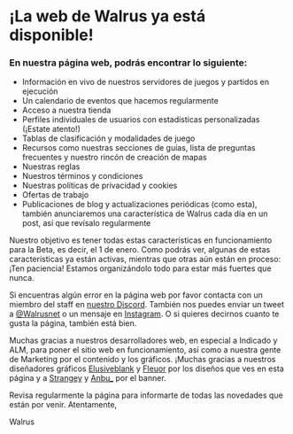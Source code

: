 # **¡La web de Walrus ya está disponible!**

### En nuestra página web, podrás encontrar lo siguiente:

- Información en vivo de nuestros servidores de juegos y partidos en ejecución
- Un calendario de eventos que hacemos regularmente
- Acceso a nuestra tienda
- Perfiles individuales de usuarios con estadísticas personalizadas (¡Estate atento!)
- Tablas de clasificación y modalidades de juego
- Recursos como nuestras secciones de guías, lista de preguntas frecuentes y nuestro rincón de creación de mapas
- Nuestras reglas
- Nuestros términos y condiciones
- Nuestras políticas de privacidad y cookies
- Ofertas de trabajo
- Publicaciones de blog y actualizaciones periódicas (como esta), también anunciaremos una característica de Walrus cada día en un post, así que revísalo regularmente

Nuestro objetivo es tener todas estas características en funcionamiento para la Beta, es decir, el 1 de enero. Como podrás ver, algunas de estas características ya están activas, mientras que otras aún están en proceso: ¡Ten paciencia! Estamos organizándolo todo para estar más fuertes que nunca.

Si encuentras algún error en la página web por favor contacta con un miembro del staff en [nuestro Discord](https://discord.gg/eySJYEb). También nos puedes enviar un tweet a [@Walrusnet](https://twitter.com/@walrusnet) o un mensaje en [Instagram](https://instagram.com/walrusinsta). O si quieres decirnos cuanto te gusta la página, también está bien.

Muchas gracias a nuestros desarrolladores web, en especial a Indicado y ALM, para poner el sitio web en funcionamiento, así como a nuestra gente de Marketing por el contenido y los gráficos. ¡Muchas gracias a nuestros diseñadores gráficos [Elusiveblank](https://twitter.com/elusiveblank) y [Fleuor](https://twitter.com/lineticartworks) por los diseños que ves en esta página y a [Strangey](https://twitter.com/Strangeys) y [Anbu\_](https://twitter.com/anbuXD) por el banner.

Revisa regularmente la página para informarte de todas las novedades que están por venir.
Atentamente,

Walrus
